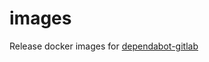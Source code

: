 # images

Release docker images for [dependabot-gitlab](https://gitlab.com/dependabot-gitlab/dependabot)
